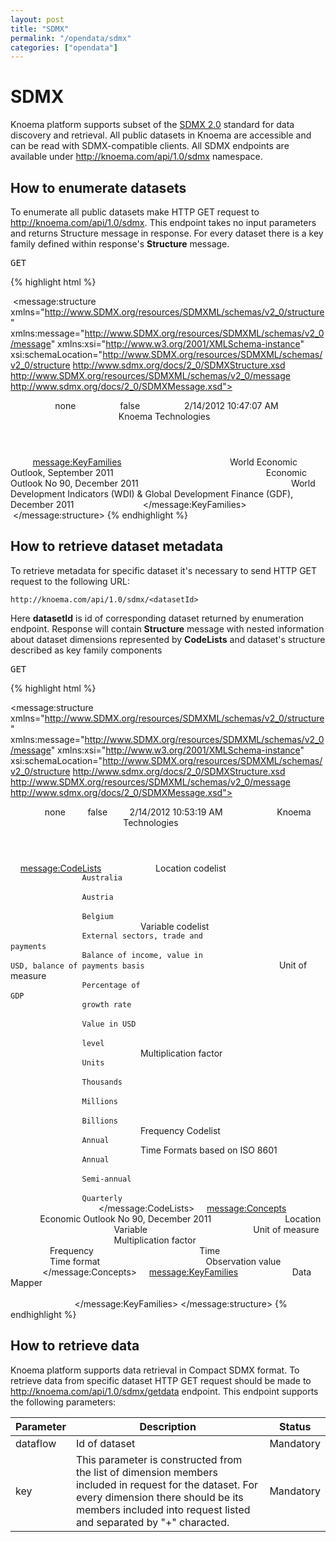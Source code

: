 ```yaml
---
layout: post
title: "SDMX"
permalink: "/opendata/sdmx"
categories: ["opendata"]
---
```


# SDMX

Knoema platform supports subset of the [SDMX 2.0](https://sdmx.org/?page_id=16 "SDMX 2.0 Technical Specifications") standard for data discovery and retrieval. All public datasets in Knoema are accessible and can be read with SDMX-compatible clients. All SDMX endpoints are available under http://knoema.com/api/1.0/sdmx namespace. 

## How to enumerate datasets

To enumerate all public datasets make HTTP GET request to <http://knoema.com/api/1.0/sdmx>. This endpoint takes no input parameters and returns Structure message in response. For every dataset there is a key family defined within response's **Structure** message.

<pre>GET <https://knoema.com/api/1.0/sdmx></pre>
{% highlight html %}
<?xml version="1.0" encoding="utf-8"?>
 <message:structure xmlns="http://www.SDMX.org/resources/SDMXML/schemas/v2_0/structure" xmlns:message="http://www.SDMX.org/resources/SDMXML/schemas/v2_0/message" xmlns:xsi="http://www.w3.org/2001/XMLSchema-instance" xsi:schemaLocation="http://www.SDMX.org/resources/SDMXML/schemas/v2_0/structure http://www.sdmx.org/docs/2_0/SDMXStructure.xsd http://www.SDMX.org/resources/SDMXML/schemas/v2_0/message http://www.sdmx.org/docs/2_0/SDMXMessage.xsd">
         <Header xmlns="http://www.SDMX.org/resources/SDMXML/schemas/v2_0/message">
                 <Id>none</Id>
                 <Truncated>false</Truncated>
                 <Prepared>2/14/2012 10:47:07 AM</Prepared>
                 <Sender Id="Knoema">
                         <name xml:lang="en">Knoema Technologies</name>
                 </Sender>
         </Header>
         <message:KeyFamilies>
                 <Keyfamily Id="IMFWEO2011Sep" AgencyId="knoema">
                         <Name xml:lang="en">World Economic Outlook, September 2011</Name>
                 </Keyfamily>
                 <Keyfamily Id="OECDEO90" AgencyId="knoema">
                         <Name xml:lang="en">Economic Outlook No 90, December 2011</Name>
                 </Keyfamily>
                 <Keyfamily Id="WBWDIGDF2011Dec" AgencyId="knoema">
                         <Name xml:lang="en">World Development Indicators (WDI) & Global Development Finance (GDF), December 2011</Name>
                 </Keyfamily>
         </message:KeyFamilies>
 </message:structure>
{% endhighlight %}

## How to retrieve dataset metadata

To retrieve metadata for specific dataset it's necessary to send HTTP GET request to the following URL:

```
http://knoema.com/api/1.0/sdmx/<datasetId>
```

Here **datasetId** is id of corresponding dataset returned by enumeration endpoint. Response will contain **Structure** message with nested information about dataset dimensions represented by **CodeLists** and dataset's structure described as key family components

<pre>GET <https://knoema.com/api/1.0/sdmx/OECDEO90></pre>
{% highlight html %}
<?xml version="1.0" encoding="utf-8"?>
<message:structure xmlns="http://www.SDMX.org/resources/SDMXML/schemas/v2_0/structure" xmlns:message="http://www.SDMX.org/resources/SDMXML/schemas/v2_0/message" xmlns:xsi="http://www.w3.org/2001/XMLSchema-instance" xsi:schemaLocation="http://www.SDMX.org/resources/SDMXML/schemas/v2_0/structure http://www.sdmx.org/docs/2_0/SDMXStructure.xsd http://www.SDMX.org/resources/SDMXML/schemas/v2_0/message http://www.sdmx.org/docs/2_0/SDMXMessage.xsd">
    <Header xmlns="http://www.SDMX.org/resources/SDMXML/schemas/v2_0/message">
        <Id>none</Id>
        <Truncated>false</Truncated>
        <Prepared>2/14/2012 10:53:19 AM</Prepared>
        <Sender Id="Knoema">
            <name xml:lang="en">Knoema Technologies</name>
        </Sender>
    </Header>
    <message:CodeLists>
        <CodeList id="CL_OECDEO90_Location" agencyId="Knoema" isFinal="True">
            <Name xml:lang="en">Location codelist</Name>
            <Code value="1000000">
                <Description xml:lang="en">Australia</Description>
            </Code>
            <Code value="1000010">
                <Description xml:lang="en">Austria</Description>
            </Code>
            <Code value="1000020">
                <Description xml:lang="en">Belgium</Description>
            </Code>
        </CodeList>
        <CodeList id="CL_OECDEO90_Variable" agencyId="Knoema" isFinal="True">
            <Name xml:lang="en">Variable codelist</Name>
            <Code value="1000000">
                <Description xml:lang="en">External sectors, trade and payments</Description>
            </Code>
            <Code value="1000010" parentCode="1000000">
                <Description xml:lang="en">Balance of income, value in USD, balance of payments basis</Description>
            </Code>
        </CodeList>
        <CodeList id="CL_OECDEO90_UNIT" agencyId="Knoema" isFinal="True">
            <Name xml:lang="en">Unit of measure</Name>
            <Code value="1192020">
                <Description xml:lang="en">Percentage of GDP</Description>
            </Code>
            <Code value="1190640">
                <Description xml:lang="en">growth rate</Description>
            </Code>
            <Code value="1192040">
                <Description xml:lang="en">Value in USD</Description>
            </Code>
            <Code value="1192000">
                <Description xml:lang="en">level</Description>
            </Code>
        </CodeList>
        <CodeList id="CL_UNIT_MULT" agencyId="Knoema" isFinal="True">
            <Name xml:lang="en">Multiplication factor</Name>
            <Code value="1">
                <Description xml:lang="en">Units</Description>
            </Code>
            <Code value="1000">
                <Description xml:lang="en">Thousands</Description>
            </Code>
            <Code value="1000000">
                <Description xml:lang="en">Millions</Description>
            </Code>
            <Code value="1000000000">
                <Description xml:lang="en">Billions</Description>
            </Code>
        </CodeList>
        <CodeList id="CL_FREQ" agencyId="Knoema" isFinal="True">
            <Name xml:lang="en">Frequency Codelist</Name>
            <Code value="A">
                <Description xml:lang="en">Annual</Description>
            </Code>
        </CodeList>
        <CodeList id="CL_TIME_FORMAT" agencyId="Knoema" isFinal="True">
            <Name xml:lang="en">Time Formats based on ISO 8601</Name>
            <Code value="P1Y">
                <Description xml:lang="en">Annual</Description>
            </Code>
            <Code value="P6M">
                <Description xml:lang="en">Semi-annual</Description>
            </Code>
            <Code value="P3M">
                <Description xml:lang="en">Quarterly</Description>
            </Code>
        </CodeList>
    </message:CodeLists>
    <message:Concepts>
        <ConceptScheme id="OECDEO90" agencyId="Knoema" isFinal="True">
            <Name xml:lang="en">Economic Outlook No 90, December 2011</Name>
            <Concept id="Location" agencyId="Knoema">
                <name xml:lang="en">Location</name>
            </Concept>
            <Concept id="Variable" agencyId="Knoema">
                <name xml:lang="en">Variable</name>
            </Concept>
            <Concept id="UNIT" agencyId="Knoema">
                <name xml:lang="en">Unit of measure</name>
            </Concept>
            <Concept id="UNIT_MULT" agencyId="Knoema">
                <name xml:lang="en">Multiplication factor</name>
            </Concept>
            <Concept id="FREQ" agencyId="Knoema">
                <name xml:lang="en">Frequency</name>
            </Concept>
            <Concept id="TIME_PERIOD" agencyId="Knoema">
                <name xml:lang="en">Time</name>
            </Concept>
            <Concept id="TIME_FORMAT" agencyId="Knoema">
                <name xml:lang="en">Time format</name>
            </Concept>
            <Concept id="OBS_VALUE" agencyId="Knoema">
                <name xml:lang="en">Observation value</name>
            </Concept>
        </ConceptScheme>
    </message:Concepts>
    <message:KeyFamilies>
        <KeyFamily id="OECDEO90" agencyId="Knoema" isfinal="True">
            <Name xml:lang="en">Data Mapper</Name>
            <Components>
                <Dimension conceptRef="Location" conceptSchemaRef="OECDEO90" conceptVersion="1.0" conceptSchemeAgency="Knoema" codelist="CL_Location" codelistVersion="1.0" codelistAgency="Knoema" />
                <Dimension conceptRef="Variable" conceptSchemaRef="OECDEO90" conceptVersion="1.0" conceptSchemeAgency="Knoema" codelist="CL_Variable" codelistVersion="1.0" codelistAgency="Knoema" />
                <Dimension conceptRef="FREQ" conceptSchemaRef="OECDEO90" conceptVersion="1.0" conceptSchemeAgency="Knoema" codelist="CL_OECDEO90_FREQ" codelistVersion="1.0" codelistAgency="Knoema" isFrequencyDimension="True" />
                <TimeDimension ConceptRef="Time_period" conceptSchemeRef="OECDEO90" />
                <PrimaryMeasure conceptRef="OBS_VALUE" conceptSchemeRef="OECDEO90">
                    <TextFormat TextType="Double" />
                </PrimaryMeasure>
                <Attribute conceptref="UNIT" conceptSchemeRef="OECDEO90" conceptSchemeAgency="Knoema" codelist="CL_OECDEO90_UNIT" codelistAgency="Knoema" attachmentLevel="series" attachmentStatus="Mandatory" />
                <Attribute conceptref="UNIT_MULT" conceptSchemeRef="OECDEO90" conceptSchemeAgency="Knoema" codelist="CL_UNIT_MULT" codelistAgency="Knoema" attachmentLevel="series" attachmentStatus="Mandatory" />
                <Attribute conceptref="TIME_FORMAT" conceptSchemeRef="OECDEO90" conceptSchemeAgency="Knoema" codelist="CL_TIME_FORMAT" codelistAgency="Knoema" attachmentLevel="series" attachmentStatus="Mandatory" isTimeFormat="True">
                    <TextFormat TextType="String" />
                </Attribute>
            </Components>
        </KeyFamily>
    </message:KeyFamilies>
</message:structure>
{% endhighlight %}

## How to retrieve data

Knoema platform supports data retrieval in Compact SDMX format. To retrieve data from specific dataset HTTP GET request should be made to <http://knoema.com/api/1.0/sdmx/getdata> endpoint. This endpoint supports the following parameters:

|Parameter|Description  |Status   |
|---------|-------------|---------|
|dataflow |Id of dataset|Mandatory|
|key      |This parameter is constructed from the list of dimension members included in request for the dataset. For every dimension there should be its members included into request listed and separated by "+" characted.      |Mandatory|
